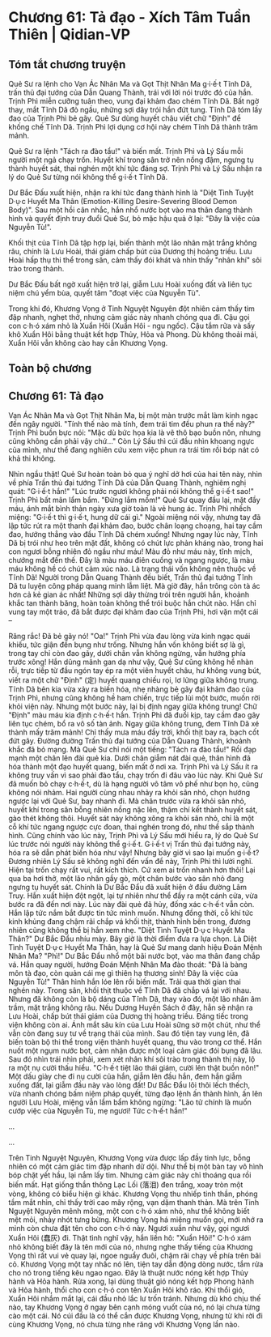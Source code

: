 # Chương 61: Tả đạo - Xích Tâm Tuần Thiên | Qidian-VP

## Tóm tắt chương truyện

Quẻ Sư ra lệnh cho Vạn Ác Nhân Ma và Gọt Thịt Nhân Ma g·i·ế·t Tĩnh Dã, trấn thủ đại tướng của Dẫn Quang Thành, trái với lời nói trước đó của hắn. Trịnh Phì miễn cưỡng tuân theo, vung đại khảm đao chém Tĩnh Dã. Bất ngờ thay, mắt Tĩnh Dã đỏ ngầu, những sợi dây trói hắn đứt tung. Tĩnh Dã tóm lấy đao của Trịnh Phì bẻ gãy. Quẻ Sư dùng huyết châu viết chữ "Định" để khống chế Tĩnh Dã. Trịnh Phì lợi dụng cơ hội này chém Tĩnh Dã thành trăm mảnh.

Quẻ Sư ra lệnh "Tách ra đào tẩu!" và biến mất. Trịnh Phì và Lý Sấu mỗi người một ngả chạy trốn. Huyết khí trong sân trở nên nồng đậm, ngưng tụ thành huyết sát, thai nghén một khí tức đáng sợ. Trịnh Phì và Lý Sấu nhận ra lý do Quẻ Sư từng nói không thể g·i·ế·t Tĩnh Dã.

Dư Bắc Đấu xuất hiện, nhận ra khí tức đang thành hình là "Diệt Tình Tuyệt D·ụ·c Huyết Ma Thân (Emotion-Killing Desire-Severing Blood Demon Body)". Sau một hồi cân nhắc, hắn nhổ nước bọt vào ma thân đang thành hình và quyết định truy đuổi Quẻ Sư, bỏ mặc hậu quả ở lại: "Đây là việc của Nguyễn Tù!".

Khối thịt của Tĩnh Dã tập hợp lại, biến thành một lão nhân mặt trắng không râu, chính là Lưu Hoài, thái giám chấp bút của Dương thị hoàng triều. Lưu Hoài hấp thụ thi thể trong sân, cảm thấy đói khát và nhìn thấy "nhân khí" sôi trào trong thành.

Dư Bắc Đấu bất ngờ xuất hiện trở lại, giẫm Lưu Hoài xuống đất và liên tục niệm chú yểm bùa, quyết tâm "đoạt việc của Nguyễn Tù".

Trong khi đó, Khương Vọng ở Tinh Nguyệt Nguyên đột nhiên cảm thấy tim đập nhanh, nghẹt thở, nhưng cảm giác này nhanh chóng qua đi. Cậu gọi con c·h·ó xám nhỏ là Xuẩn Hôi (Xuẩn Hôi - ngu ngốc). Cậu tắm rửa và sấy khô Xuẩn Hôi bằng thuật kết hợp Thủy, Hỏa và Phong. Dù không thoải mái, Xuẩn Hôi vẫn không cào hay cắn Khương Vọng.

## Toàn bộ chương

## Chương 61: Tả đạo

Vạn Ác Nhân Ma và Gọt Thịt Nhân Ma, bị một màn trước mắt làm kinh ngạc đến ngây người.
"Tính thế nào mà tính, đem trái tim đều phun ra thế này?" Trịnh Phì buồn bực nói: "Mặc dù bức họa kia là vẽ thô bạo buồn nôn, nhưng cũng không cần phải vậy chứ..."
Còn Lý Sấu thì cúi đầu nhìn khoang ngực của mình, như thể đang nghiên cứu xem việc phun ra trái tim rồi bóp nát có khả thi không.

Nhìn ngầu thật!
Quẻ Sư hoàn toàn bỏ qua ý nghĩ dở hơi của hai tên này, nhìn về phía Trấn thủ đại tướng Tĩnh Dã của Dẫn Quang Thành, nghiêm nghị quát: "G·i·ế·t hắn!"
"Lúc trước ngươi không phải nói không thể g·i·ế·t sao!" Trịnh Phì bất mãn lẩm bẩm.
"Đừng lắm mồm!" Quẻ Sư quay đầu lại, mặt đầy máu, ánh mắt bình thản ngày xưa giờ toàn là vẻ hung ác.
Trịnh Phì nhếch miệng: "G·i·ế·t thì g·i·ế·t, hung dữ cái gì."
Ngoài miệng nói vậy, nhưng tay đã lập tức rút ra một thanh đại khảm đao, bước chân loạng choạng, hai tay cầm đao, hướng thẳng vào đầu Tĩnh Dã chém xuống!
Nhưng ngay lúc này, Tĩnh Dã bị trói như heo trên mặt đất, không có chút lực phản kháng nào, trong hai con ngươi bỗng nhiên đỏ ngầu như máu!
Màu đỏ như máu này, tĩnh mịch, chướng mắt đến thế.
Đây là màu máu điên cuồng và ngang ngược, là màu máu không hề có chút cảm xúc nào.
Là trạng thái vốn không nên thuộc về Tĩnh Dã!
Người trong Dẫn Quang Thành đều biết, Trấn thủ đại tướng Tĩnh Dã tu luyện công pháp quang minh lẫm liệt.
Mà giờ đây, hắn trông còn tà ác hơn cả kẻ gian ác nhất!
Những sợi dây thừng trói trên người hắn, khoảnh khắc tan thành băng, hoàn toàn không thể trói buộc hắn chút nào.
Hắn chỉ vung tay một trảo, đã bắt được đại khảm đao của Trịnh Phì, hơi vặn một cái –

Răng rắc!
Đã bẻ gãy nó!
"Oa!" Trịnh Phì vừa đau lòng vừa kinh ngạc quái khiếu, tức giận đến bụng như trống.
Nhưng hắn vốn không biết sợ là gì, trong tay chỉ còn đao gãy, dưới chân vẫn không ngừng, vẫn hướng phía trước xông!
Hắn dũng mãnh gan dạ như vậy, Quẻ Sư cũng không hề nhàn rỗi, trực tiếp từ đầu ngón tay ép ra một viên huyết châu, hư không vung bút, viết ra một chữ "Định" (定) huyết quang chiếu rọi, lơ lửng giữa không trung.
Tĩnh Dã bên kia vừa xảy ra biến hóa, nhẹ nhàng bẻ gãy đại khảm đao của Trịnh Phì, nhưng cũng không hề ham chiến, trực tiếp lùi một bước, muốn rời khỏi viện này. Nhưng một bước này, lại bị định ngay giữa không trung!
Chữ "Định" màu máu kia định c·h·ế·t hắn.
Trịnh Phì đã đuổi kịp, tay cầm đao gãy liên tục chém, bổ ra vô số tàn ảnh. Ngay giữa không trung, đem Tĩnh Dã xé thành mấy trăm mảnh!
Chỉ thấy mưa máu đầy trời, khối thịt bay ra, bạch cốt đứt gãy.
Đường đường Trấn thủ đại tướng của Dẫn Quang Thành, khoảnh khắc đã bỏ mạng.
Mà Quẻ Sư chỉ nói một tiếng: "Tách ra đào tẩu!"
Rồi đạp mạnh một chân lên đài quẻ kia. Dưới chân giẫm nát đài quẻ, thân hình đã hóa thành một đạo huyết quang, biến mất ở nơi xa.
Trịnh Phì và Lý Sấu ít ra không truy vấn vì sao phải đào tẩu, chạy trốn đi đâu vào lúc này.
Khi Quẻ Sư đã muốn bỏ chạy c·h·ế·t, dù là hạng người vô tâm vô phế như bọn họ, cũng không nói nhảm. Hai người cùng nhau nhảy ra khỏi sân nhỏ, chọn hướng ngược lại với Quẻ Sư, bay nhanh đi.
Mà chân trước vừa ra khỏi sân nhỏ, huyết khí trong sân bỗng nhiên nồng nặc lên, thậm chí kết thành huyết sát, gào thét không thôi. Huyết sát này không xông ra khỏi sân nhỏ, chỉ là một cỗ khí tức ngang ngược cực đoan, thai nghén trong đó, như thể sắp thành hình.
Cũng chính vào lúc này, Trịnh Phì và Lý Sấu mới hiểu ra, lý do Quẻ Sư lúc trước nói người này không thể g·i·ế·t.
G·i·ế·t vị Trấn thủ đại tướng này, hóa ra sẽ dẫn phát biến hóa như vậy!
Nhưng bây giờ vì sao lại muốn g·i·ế·t?
Đương nhiên Lý Sấu sẽ không nghĩ đến vấn đề này, Trịnh Phì thì lười nghĩ.
Hiện tại trốn chạy rất vui, rất kích thích. Cứ xem ai trốn nhanh hơn thôi!
Lại qua ba hơi thở, một lão nhân gầy gò, một chân bước vào sân nhỏ đang ngưng tụ huyết sát.
Chính là Dư Bắc Đẩu đã xuất hiện ở đầu đường Lâm Truy.
Hắn xuất hiện đột ngột, lại tự nhiên như thể đẩy ra một cánh cửa, vừa bước ra đã đến nơi này.
Lúc này đài quẻ đã hủy, đống xác c·h·ế·t vẫn còn.
Hắn lập tức nắm bắt được tin tức mình muốn.
Nhưng đồng thời, cỗ khí tức kinh khủng đang chậm rãi chắp vá khối thịt, thành hình bên trong, đương nhiên cũng không thể bị hắn xem nhẹ.
"Diệt Tình Tuyệt D·ụ·c Huyết Ma Thân?" Dư Bắc Đẩu nhíu mày.
Bây giờ là thời điểm đưa ra lựa chọn.
Là Diệt Tình Tuyệt D·ụ·c Huyết Ma Thân, hay là Quẻ Sư mang danh hiệu Đoán Mệnh Nhân Ma?
"Phì!"
Dư Bắc Đẩu nhổ một bãi nước bọt, vào ma thân đang chắp vá.
Hắn quay người, hướng Đoán Mệnh Nhân Ma đào thoát: "Đã là bàng môn tà đạo, còn quản cái mẹ gì thiên hạ thương sinh! Đây là việc của Nguyễn Tù!"
Thân hình hắn lóe lên rồi biến mất.
Trải qua thời gian thai nghén này. Trong sân, khối thịt thuộc về Tĩnh Dã đã chắp vá lại với nhau.
Nhưng đã không còn là bộ dáng của Tĩnh Dã, thay vào đó, một lão nhân âm trầm, mặt trắng không râu.
Nếu Dương Huyền Sách ở đây, hẳn sẽ nhận ra Lưu Hoài, chấp bút thái giám của Dương thị hoàng triều.
Đáng tiếc trong viện không còn ai.
Ánh mắt sâu kín của Lưu Hoài sững sờ một chút, như thể vẫn còn đang suy tư về trạng thái của mình. Sau đó tiện tay vung lên, đã biến toàn bộ thi thể trong viện thành huyết quang, thu vào trong cơ thể.
Hắn nuốt một ngụm nước bọt, cảm nhận được một loại cảm giác đói bụng đã lâu.
Sau đó nhìn trái nhìn phải, xem xét nhân khí sôi trào trong thành thị này, lộ ra một nụ cười thấu hiểu.
"C·h·ế·t tiệt lão thái giám, cười lên thật buồn nôn!"
Một dấu giày che đi nụ cười của hắn, giẫm lên đầu hắn, đem hắn giẫm xuống đất, lại giẫm đầu này vào lòng đất!
Dư Bắc Đẩu lôi thôi lếch thếch, vừa nhanh chóng bấm niệm pháp quyết, từng đạo lệnh ấn thành hình, ấn lên người Lưu Hoài, miệng vẫn lẩm bẩm không ngừng: "Lão tử chính là muốn cướp việc của Nguyễn Tù, mẹ ngươi! Tức c·h·ế·t hắn!"

...

...

Trên Tinh Nguyệt Nguyên, Khương Vọng vừa được lấp đầy tinh lực, bỗng nhiên có một cảm giác tim đập nhanh dữ dội.
Như thể bị một bàn tay vô hình bóp chặt yết hầu, lại nắm lấy tim.
Nhưng cảm giác này chỉ thoáng qua rồi biến mất.
Hạt giống thần thông Lạc Lối (落泪) đen trắng, xoay tròn một vòng, không có biểu hiện gì khác.
Khương Vọng thu nhiếp tinh thần, phóng tầm mắt nhìn, chỉ thấy trời cao mây rộng, vạn dặm thanh thản.
Mà trên Tinh Nguyệt Nguyên mênh mông, một con c·h·ó xám nhỏ, như thể không biết mệt mỏi, nhảy nhót tưng bừng.
Khương Vọng há miệng muốn gọi, mới nhớ ra mình còn chưa đặt tên cho con c·h·ó này.
Ngươi xuẩn như vậy, gọi ngươi Xuẩn Hôi (蠢灰) đi.
Thật tình nghĩ vậy, hắn liền hô: "Xuẩn Hôi!"
C·h·ó xám nhỏ không biết đây là tên mới của nó, nhưng nghe thấy tiếng của Khương Vọng thì rất vui vẻ quay lại, ngoe nguẩy đuôi, chậm rãi chạy về phía trên bãi cỏ.
Khương Vọng một tay nhấc nó lên, tiện tay dẫn động dòng nước, tắm rửa cho nó trong tiếng kêu ngao ngao.
Đây là thuật nước nóng kết hợp Thủy hành và Hỏa hành.
Rửa xong, lại dùng thuật gió nóng kết hợp Phong hành và Hỏa hành, thổi cho con c·h·ó con tên Xuẩn Hôi khô ráo.
Khi thổi gió, Xuẩn Hôi nhắm mắt lại, cái đầu nhỏ lắc lư trốn tránh.
Nhưng dù khó chịu thế nào, tay Khương Vọng ở ngay bên cạnh móng vuốt của nó, nó lại chưa từng cào một cái.
Nó cúi đầu là có thể cắn được Khương Vọng, nhưng từ khi rời đi cùng Khương Vọng, nó chưa từng nhe răng với Khương Vọng lần nào.